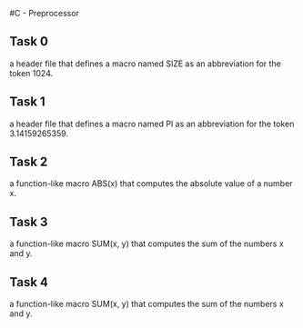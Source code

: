 #C - Preprocessor

## Task 0
 a header file that defines a macro named SIZE as an abbreviation for the token 1024.

## Task 1
 a header file that defines a macro named PI as an abbreviation for the token 3.14159265359.

## Task 2
 a function-like macro ABS(x) that computes the absolute value of a number x.

## Task 3
 a function-like macro SUM(x, y) that computes the sum of the numbers x and y.

## Task 4
 a function-like macro SUM(x, y) that computes the sum of the numbers x and y.
